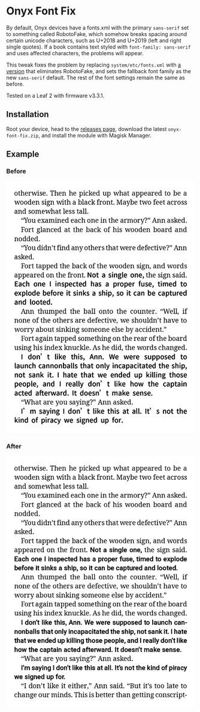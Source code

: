 # Onyx Font Fix

By default, Onyx devices have a fonts.xml with the primary `sans-serif` set to something called RobotoFake, which somehow breaks spacing around certain unicode characters, such as U+2018 and U+2019 (left and right single quotes). If a book contains text styled with `font-family: sans-serif` and uses affected characters, the problems will appear.

This tweak fixes the problem by replacing `system/etc/fonts.xml` with [a version](./onyx-font-fix/system/etc/fonts.xml) that eliminates RobotoFake, and sets the fallback font family as the new `sans-serif` default. The rest of the font settings remain the same as before.

Tested on a Leaf 2 with firmware v3.3.1. 

## Installation

Root your device, head to the [releases page](https://github.com/sargunv/magisk-onyx-font-fix/releases), download the latest `onyx-font-fix.zip`, and install the module with Magisk Manager.

## Example

### Before

![screenshot, before the fix, of a page from Chapter 14 of Tress of the Emerald Sea](./before.png)

### After

![screenshot, after the fix, of the same page from Chapter 14 of Tress of the Emerald Sea](./after.png)
